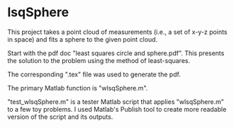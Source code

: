 # lsqSphere
This project takes a point cloud of measurements (i.e., a set of x-y-z points in space) and fits a sphere to the given point cloud.

Start with the pdf doc "least squares circle and sphere.pdf". This presents the solution to the problem using the method of least-squares.

The corresponding ".tex" file was used to generate the pdf. 

The primary Matlab function is "wlsqSphere.m".

"test_wlsqSphere.m" is a tester Matlab script that applies "wlsqSphere.m" to a few toy problems. I used Matlab's Publish tool to create more readable version of the script and its outputs.
